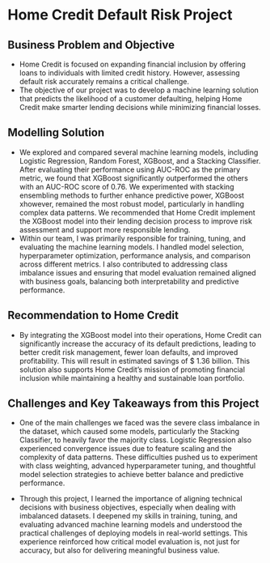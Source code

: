#   Home Credit Default Risk Project

## Business Problem and Objective

- Home Credit is focused on expanding financial inclusion by offering loans to individuals with limited credit history. However, assessing default risk accurately remains a critical challenge. 
- The objective of our project was to develop a machine learning solution that predicts the likelihood of a customer defaulting, helping Home Credit make smarter lending decisions while minimizing financial losses.

## Modelling Solution

- We explored and compared several machine learning models, including Logistic Regression, Random Forest, XGBoost, and a Stacking Classifier. After evaluating their performance using AUC-ROC as the primary metric, we found that XGBoost significantly outperformed the others with an AUC-ROC score of 0.76. We experimented with stacking ensembling methods to further enhance predictive power, XGBoost xhowever, remained the most robust model, particularly in handling complex data patterns. We recommended that Home Credit implement the XGBoost model into their lending decision process to improve risk assessment and support more responsible lending.
- Within our team, I was primarily responsible for training, tuning, and evaluating the machine learning models. I handled model selection, hyperparameter optimization, performance analysis, and comparison across different metrics. I also contributed to addressing class imbalance issues and ensuring that model evaluation remained aligned with business goals, balancing both interpretability and predictive performance.

## Recommendation to Home Credit

- By integrating the XGBoost model into their operations, Home Credit can significantly increase the accuracy of its default predictions, leading to better credit risk management, fewer loan defaults, and improved profitability. This will result in estimated savings of $ 1.36 billion. This solution also supports Home Credit’s mission of promoting financial inclusion while maintaining a healthy and sustainable loan portfolio.

## Challenges and Key Takeaways from this Project

- One of the main challenges we faced was the severe class imbalance in the dataset, which caused some models, particularly the Stacking Classifier, to heavily favor the majority class. Logistic Regression also experienced convergence issues due to feature scaling and the complexity of data patterns. These difficulties pushed us to experiment with class weighting, advanced hyperparameter tuning, and thoughtful model selection strategies to achieve better balance and predictive performance.

- Through this project, I learned the importance of aligning technical decisions with business objectives, especially when dealing with imbalanced datasets. I deepened my skills in training, tuning, and evaluating advanced machine learning models and understood the practical challenges of deploying models in real-world settings. This experience reinforced how critical model evaluation is, not just for accuracy, but also for delivering meaningful business value.


  
  

